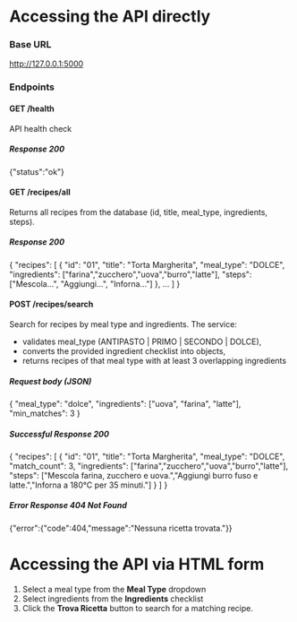 # Accessing the API directly
### **Base URL**

http://127.0.0.1:5000

### **Endpoints**

#### **GET /health**

API health check

##### **Response 200**

{"status":"ok"}

#### **GET /recipes/all**

Returns all recipes from the database (id, title, meal_type, ingredients, steps).

##### **Response 200**

{
  "recipes": [
    {
      "id": "01",
      "title": "Torta Margherita",
      "meal_type": "DOLCE",
      "ingredients": ["farina","zucchero","uova","burro","latte"],
      "steps": ["Mescola...", "Aggiungi...", "Inforna..."]
    },
    ...
  ]
}

#### POST /recipes/search

Search for recipes by meal type and ingredients. The service:

* validates meal_type (ANTIPASTO | PRIMO | SECONDO | DOLCE),
* converts the provided ingredient checklist into objects,
* returns recipes of that meal type with at least 3 overlapping ingredients

##### **Request body (JSON)**

{
  "meal_type": "dolce",
  "ingredients": ["uova", "farina", "latte"],
  "min_matches": 3
}

##### **Successful Response 200**

{
  "recipes": [
    {
      "id": "01",
      "title": "Torta Margherita",
      "meal_type": "DOLCE",
      "match_count": 3,
      "ingredients": ["farina","zucchero","uova","burro","latte"],
      "steps": ["Mescola farina, zucchero e uova.","Aggiungi burro fuso e latte.","Inforna a 180°C per 35 minuti."]
    }
  ]
}

##### **Error Response 404 Not Found**

{"error":{"code":404,"message":"Nessuna ricetta trovata."}}

# Accessing the API via HTML form

1) Select a meal type from the **Meal Type** dropdown
2) Select ingredients from the **Ingredients** checklist
3) Click the **Trova Ricetta** button to search for a matching recipe.